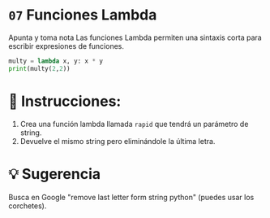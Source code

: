 # `07` Funciones Lambda

Apunta y toma nota
Las funciones Lambda permiten una sintaxis corta para escribir expresiones de funciones.

```python
multy = lambda x, y: x * y
print(multy(2,2))
```

# 📝 Instrucciones:

1. Crea una función lambda llamada `rapid` que tendrá un parámetro de string.
2. Devuelve el mismo string pero eliminándole la última letra.

# 💡 Sugerencia

Busca en Google "remove last letter form string python" (puedes usar los corchetes).
